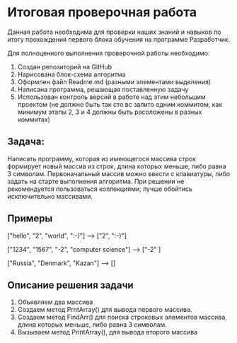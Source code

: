 # Итоговая проверочная работа
Данная работа необходимa для проверки наших знаний и навыков по итогу прохождения первого блока обучения на программе Разработчик.

Для полноценного выполнения проверочной работы необходимо:
1. Создан репозиторий на GitHub
2. Нарисована блок-схема алгоритма
3. Оформлен файл Readme.md (разными элементами выделения)
4. Написана программа, решающая поставленную задачу
5. Использован контроль версий в работе над этим небольшим проектом (не должно быть так сто вс залито одним коммитом, как минимум этапы 2, 3 и 4 должны быть расоложены в разных коммитах)


## Задача:
Написать программу, которая из имеющегося массива строк формирует новый массив из строк, длина которых меньше, либо равна 3 символам. Первоначальный массив можно ввести с клавиатуры, либо задать на старте выполнения алгоритма. При решении не рекомендуется пользоваться коллекциями, лучше обойтись исключительно массивами.

## Примеры
["hello", "2", "world", ":-)"] --> ["2", ":-)"]

["1234", "1567", "-2", "computer science"] --> ["-2" ]

["Russia", "Denmark", "Kazan"] --> []

## Описание решения задачи

1. Объявляем два массива
2. Создаем метод PrntArray() для вывода первого массива.
3. Создаем метод FindArr() для поиска строковых элементов массива, длина которых меньше, либо равна 3 символам.
4. Вызываем метод PrintArray(), для вывода второго массива
